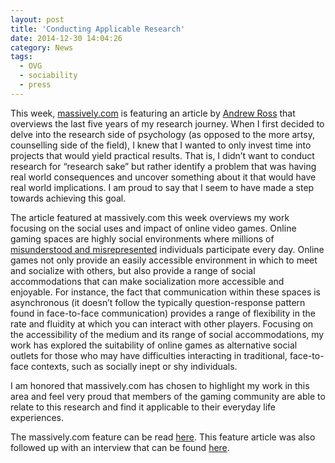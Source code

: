 ```yaml
---
layout: post
title: 'Conducting Applicable Research'
date: 2014-12-30 14:04:26
category: News
tags:
  - OVG
  - sociability
  - press
---
```


This week, [massively.com](http://www.massively.com) is featuring an article by [Andrew Ross](http://massively.joystiq.com/editor/andrew-ross) that overviews the last five years of my research journey. When I first decided to delve into the research side of psychology (as opposed to the more artsy, counselling side of the field), I knew that I wanted to only invest time into projects that would yield practical results. That is, I didn’t want to conduct research for “research sake” but rather identify a problem that was having real world consequences and uncover something about it that would have real world implications. I am proud to say that I seem to have made a step towards achieving this goal.

The article featured at massively.com this week overviews my work focusing on the social uses and impact of online video games. Online gaming spaces are highly social environments where millions of [misunderstood and misrepresented](http://bst.sagepub.com/content/32/6/471.abstract) individuals participate every day. Online games not only provide an easily accessible environment in which to meet and socialize with others, but also provide a range of social accommodations that can make socialization more accessible and enjoyable. For instance, the fact that communication within these spaces is asynchronous (it doesn’t follow the typically question-response pattern found in face-to-face communication) provides a range of flexibility in the rate and fluidity at which you can interact with other players. Focusing on the accessibility of the medium and its range of social accommodations, my work has explored the suitability of online games as alternative social outlets for those who may have difficulties interacting in traditional, face-to-face contexts, such as socially inept or shy individuals.

I am honored that massively.com has chosen to highlight my work in this area and feel very proud that members of the gaming community are able to relate to this research and find it applicable to their everyday life experiences.

The massively.com feature can be read [here](http://massively.joystiq.com/2014/12/29/mmos-and-gaming-psychology-part-one-the-research/). This feature article was also followed up with an interview that can be found [here](http://massively.joystiq.com/2014/12/30/mmos-and-gaming-psychology-part-two-interview-with-a-researche/).
